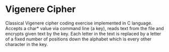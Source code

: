 # Vigenere Cipher
Classical Vigenere cipher coding exercise implemented in C language. Accepts a char* value via command line (a key), reads text from the file and encrypts given text by the key. Each letter in the text is replaced by a letter of a fixed number of positions down the alphabet which is every other character in the key.
